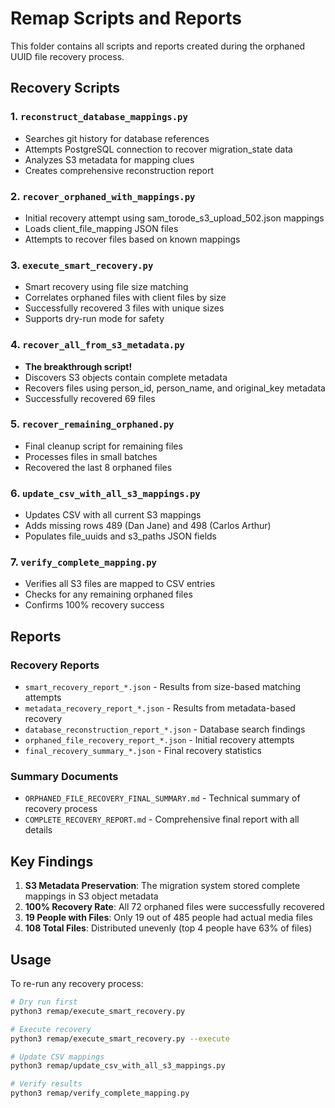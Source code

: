 # Remap Scripts and Reports

This folder contains all scripts and reports created during the orphaned UUID file recovery process.

## Recovery Scripts

### 1. `reconstruct_database_mappings.py`
- Searches git history for database references
- Attempts PostgreSQL connection to recover migration_state data
- Analyzes S3 metadata for mapping clues
- Creates comprehensive reconstruction report

### 2. `recover_orphaned_with_mappings.py`
- Initial recovery attempt using sam_torode_s3_upload_502.json mappings
- Loads client_file_mapping JSON files
- Attempts to recover files based on known mappings

### 3. `execute_smart_recovery.py`
- Smart recovery using file size matching
- Correlates orphaned files with client files by size
- Successfully recovered 3 files with unique sizes
- Supports dry-run mode for safety

### 4. `recover_all_from_s3_metadata.py`
- **The breakthrough script!**
- Discovers S3 objects contain complete metadata
- Recovers files using person_id, person_name, and original_key metadata
- Successfully recovered 69 files

### 5. `recover_remaining_orphaned.py`
- Final cleanup script for remaining files
- Processes files in small batches
- Recovered the last 8 orphaned files

### 6. `update_csv_with_all_s3_mappings.py`
- Updates CSV with all current S3 mappings
- Adds missing rows 489 (Dan Jane) and 498 (Carlos Arthur)
- Populates file_uuids and s3_paths JSON fields

### 7. `verify_complete_mapping.py`
- Verifies all S3 files are mapped to CSV entries
- Checks for any remaining orphaned files
- Confirms 100% recovery success

## Reports

### Recovery Reports
- `smart_recovery_report_*.json` - Results from size-based matching attempts
- `metadata_recovery_report_*.json` - Results from metadata-based recovery
- `database_reconstruction_report_*.json` - Database search findings
- `orphaned_file_recovery_report_*.json` - Initial recovery attempts
- `final_recovery_summary_*.json` - Final recovery statistics

### Summary Documents
- `ORPHANED_FILE_RECOVERY_FINAL_SUMMARY.md` - Technical summary of recovery process
- `COMPLETE_RECOVERY_REPORT.md` - Comprehensive final report with all details

## Key Findings

1. **S3 Metadata Preservation**: The migration system stored complete mappings in S3 object metadata
2. **100% Recovery Rate**: All 72 orphaned files were successfully recovered
3. **19 People with Files**: Only 19 out of 485 people had actual media files
4. **108 Total Files**: Distributed unevenly (top 4 people have 63% of files)

## Usage

To re-run any recovery process:
```bash
# Dry run first
python3 remap/execute_smart_recovery.py

# Execute recovery
python3 remap/execute_smart_recovery.py --execute

# Update CSV mappings
python3 remap/update_csv_with_all_s3_mappings.py

# Verify results
python3 remap/verify_complete_mapping.py
```